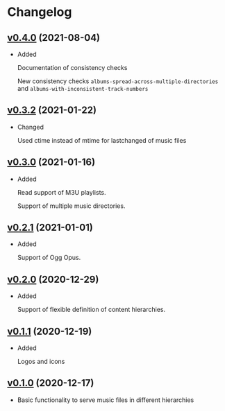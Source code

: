 # Changelog

## [v0.4.0](https://gitlab.com/mipimipi/muserv/-/tags/v0.4.0) (2021-08-04)

* Added

  Documentation of consistency checks

  New consistency checks `albums-spread-across-multiple-directories` and `albums-with-inconsistent-track-numbers` 

## [v0.3.2](https://gitlab.com/mipimipi/muserv/-/tags/v0.3.2) (2021-01-22)

* Changed

  Used ctime instead of mtime for lastchanged of music files

## [v0.3.0](https://gitlab.com/mipimipi/muserv/-/tags/v0.3.0) (2021-01-16)

* Added

  Read support of M3U playlists.

  Support of multiple music directories.


## [v0.2.1](https://gitlab.com/mipimipi/muserv/-/tags/v0.2.1) (2021-01-01)

* Added

  Support of Ogg Opus.

## [v0.2.0](https://gitlab.com/mipimipi/muserv/-/tags/v0.2.0) (2020-12-29)

* Added

  Support of flexible definition of content hierarchies.

## [v0.1.1](https://gitlab.com/mipimipi/muserv/-/tags/v0.1.1) (2020-12-19)

* Added

  Logos and icons


## [v0.1.0](https://gitlab.com/mipimipi/muserv/-/tags/v0.1.0) (2020-12-17)

* Basic functionality to serve music files in different hierarchies